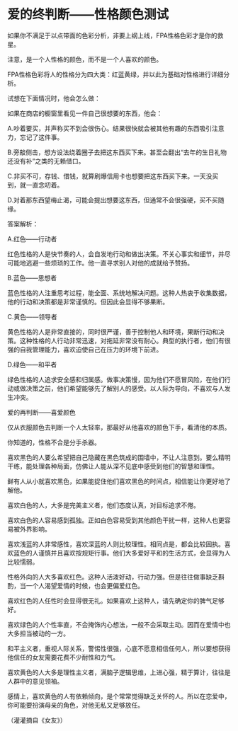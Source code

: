 # 爱的终判断——性格颜色测试

如果你不满足于以点带面的色彩分析，非要上纲上线，FPA性格色彩才是你的救星。 

注意，是一个人性格的颜色，而不是一个人喜欢的颜色。 

FPA性格色彩将人的性格分为四大类：红蓝黄绿，并以此为基础对性格进行详细分析。 

试想在下面情况时，他会怎么做： 

如果在商店的橱窗里看见一件自己很想要的东西，他会： 

A.吵着要买，并声称买不到会很伤心。结果很快就会被其他有趣的东西吸引注意力，忘记了这件事。 

B.旁敲侧击，想方设法绕着圈子去把这东西买下来。甚至会翻出“去年的生日礼物还没有补”之类的无赖借口。 

C.非买不可，存钱、借钱，就算刷爆信用卡也想要把这东西买下来。一天没买到，就一直念叨着。 

D.对着那东西望梅止渴，可能会提出想要这东西，但通常不会很强硬，买不买随缘。 

答案解析： 

A.红色——行动者 

红色性格的人是快节奏的人，会自发地行动和做出决策。不关心事实和细节，并尽可能地逃避一些烦琐的工作。他一直寻求别人对他的成就给予赞扬。 

B.蓝色——思想者 

蓝色性格的人注重思考过程，能全面、系统地解决问题。这种人热衷于收集数据，他的行动和决策都是非常谨慎的。但因此会显得不够果断。 

C.黄色——领导者 

黄色性格的人是非常直接的，同时很严谨，善于控制他人和环境，果断行动和决策。这种性格的人行动非常迅速，对拖延非常没有耐心。典型的执行者，他们有很强的自我管理能力，喜欢迫使自己在压力的环境下前进。 

D.绿色——和平者 

绿色性格的人追求安全感和归属感。做事决策慢，因为他们不愿冒风险，在他们行动或做决策之前，他们希望能够先了解别人的感受。以人际为导向，不喜欢与人发生冲突。 

爱的再判断——喜爱颜色 

仅从衣服颜色去判断一个人太轻率，那最好从他喜欢的颜色下手，看清他的本质。 

你知道的，性格不合是分手杀器。 

喜欢黑色的人要么希望把自己隐藏在黑色筑成的围墙中，不让人注意到。要么精明干练，能处理各种局面，仿佛让人能从深不见底中感受到他们的智慧和理性。 

鲜有人从小就喜欢黑色，如果能捉住他们喜欢黑色的时间点，相信能让你更好地了解他。 

喜欢白色的人，大多是完美主义者，他们态度认真，对目标追求不倦。 

喜欢白色的人容易感到孤独。正如白色容易受到其他颜色干扰一样，这种人也更容易被外界影响。 

喜欢浅蓝的人非常感性，喜欢深蓝的人则比较理性。相同点是，都会比较固执。喜欢蓝色的人谨慎并且喜欢按规矩行事。他们大多爱好平和的生活方式，会显得为人比较懦弱。 

性格外向的人大多喜欢红色。这种人活泼好动，行动力强。但是往往做事缺乏斟酌，当一个人渴望爱情的时候，也会更偏爱红色。 

喜欢红色的人任性时会显得很无礼。如果喜欢上这种人，请先确定你的脾气足够好。 

喜欢绿色的人个性率直，不会掩饰内心想法，一般不会采取主动。因而在爱情中也大多担当被动的一方。 

和平主义者，重视人际关系，警惕性很强，心底不愿意相信任何人，所以要想获得他信任的女友需要花费不少耐性和力气。 

喜欢黄色的人大多是理性主义者，满脑子逻辑思维，上进心强，精于算计，往往是人群中的意见领袖。 

感情上，喜欢黄色的人有依赖倾向，是个常常觉得缺乏关怀的人。所以在恋爱中，你可能要扮演母亲的角色，对他无私又足够放任。 

（灌灌摘自《女友》）